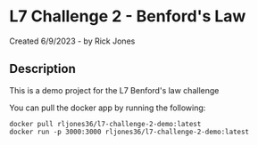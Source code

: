 # L7 Challenge 2 - Benford's Law
Created 6/9/2023 - by Rick Jones


## Description
This is a demo project for the L7 Benford's law challenge

You can pull the docker app by running the following:
```
docker pull rljones36/l7-challenge-2-demo:latest
docker run -p 3000:3000 rljones36/l7-challenge-2-demo:latest
```

